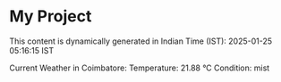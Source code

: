 # My Project

This content is dynamically generated in Indian Time (IST): 2025-01-25 05:16:15 IST


Current Weather in Coimbatore:
Temperature: 21.88 °C
Condition: mist
